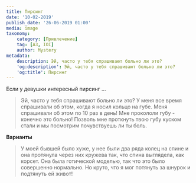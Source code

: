 ```yaml
---
title: Пирсинг
date: '10-02-2019'
publish_date: '26-06-2019 01:00'
media: image
taxonomy:
    category: [Привлечение]
    tag: [A3, IOI]
    author: Mystery
metadata:
    description: Эй, часто у тебя спрашивают больно ли это?
    'og:description': Эй, часто у тебя спрашивают больно ли это?
    'og:title': Пирсинг
---
```


Если у девушки интересный пирсинг ...

> Эй, часто у тебя спрашивают больно ли это? У меня все время спрашивали об этом, когда я носил кольцо на губе. Меня спрашивали об этом по 10 раз в день! Мне прокололи губу - конечно это больно! Позволь мне проткнуть твою губу куском стали и мы посмотрим почувствуешь ли ты боль.

**Варианты**
> У моей бывшей было хуже, у нее были два ряда колец на спине и она протянула через них кружева так, что спина выглядела, как корсет. Она была готической моделью, так что это было совершенно нормально. Но круто, что я мог потянуть за шнурок и подтянуть ей живот!